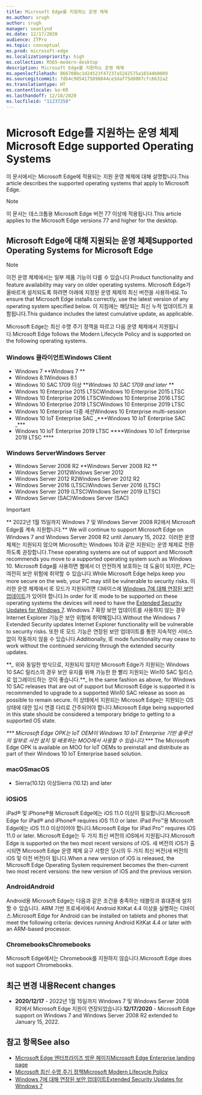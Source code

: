 ```yaml
---
title: Microsoft Edge를 지원하는 운영 체제
ms.author: srugh
author: srugh
manager: seanlynd
ms.date: 12/17/2020
audience: ITPro
ms.topic: conceptual
ms.prod: microsoft-edge
ms.localizationpriority: high
ms.collection: M365-modern-desktop
description: Microsoft Edge를 지원하는 운영 체제
ms.openlocfilehash: 866708bc1d24523f47237a5242575a16544b8009
ms.sourcegitcommit: 7db4c9854175898844ce3daf75d8007cfc6632a2
ms.translationtype: HT
ms.contentlocale: ko-KR
ms.lasthandoff: 12/18/2020
ms.locfileid: "11237250"
---
```

# <span data-ttu-id="3952a-103">Microsoft Edge를 지원하는 운영 체제</span><span class="sxs-lookup"><span data-stu-id="3952a-103">Microsoft Edge supported Operating Systems</span></span>

<span data-ttu-id="3952a-104">이 문서에서는 Microsoft Edge에 적용되는 지원 운영 체제에 대해 설명합니다.</span><span class="sxs-lookup"><span data-stu-id="3952a-104">This article describes the supported operating systems that apply to Microsoft Edge.</span></span>

> [!NOTE]
> <span data-ttu-id="3952a-105">이 문서는 데스크톱용 Microsoft Edge 버전 77 이상에 적용됩니다.</span><span class="sxs-lookup"><span data-stu-id="3952a-105">This article applies to the Microsoft Edge versions 77 and higher for the desktop.</span></span>

## <span data-ttu-id="3952a-106">Microsoft Edge에 대해 지원되는 운영 체제</span><span class="sxs-lookup"><span data-stu-id="3952a-106">Supported Operating Systems for Microsoft Edge</span></span>

> [!NOTE]
> <span data-ttu-id="3952a-107">이전 운영 체제에서는 일부 제품 기능이 다를 수 있습니다.</span><span class="sxs-lookup"><span data-stu-id="3952a-107">Product functionality and feature availability may vary on older operating systems.</span></span> <span data-ttu-id="3952a-108">Microsoft Edge가 올바르게 설치되도록 하려면 아래에 지정된 운영 체제의 최신 버전을 사용하세요.</span><span class="sxs-lookup"><span data-stu-id="3952a-108">To ensure that Microsoft Edge installs correctly, use the latest version of any operating system specified below.</span></span> <span data-ttu-id="3952a-109">이 지침에는 해당되는 최신 누적 업데이트가 포함됩니다.</span><span class="sxs-lookup"><span data-stu-id="3952a-109">This guidance includes the latest cumulative update, as applicable.</span></span>

<span data-ttu-id="3952a-110">Microsoft Edge는 최신 수명 주기 정책을 따르고 다음 운영 체제에서 지원됩니다.</span><span class="sxs-lookup"><span data-stu-id="3952a-110">Microsoft Edge follows the Modern Lifecycle Policy and is supported on the following operating systems.</span></span>

### <span data-ttu-id="3952a-111">Windows 클라이언트</span><span class="sxs-lookup"><span data-stu-id="3952a-111">Windows Client</span></span>

- <span data-ttu-id="3952a-112">Windows 7 \*\*</span><span class="sxs-lookup"><span data-stu-id="3952a-112">Windows 7 \*\*</span></span>
- <span data-ttu-id="3952a-113">Windows 8.1</span><span class="sxs-lookup"><span data-stu-id="3952a-113">Windows 8.1</span></span>
- <span data-ttu-id="3952a-114">Windows 10 SAC 1709 이상 \*\*_</span><span class="sxs-lookup"><span data-stu-id="3952a-114">Windows 10 SAC 1709 and later \*\*_</span></span>
- <span data-ttu-id="3952a-115">Windows 10 Enterprise 2015 LTSC</span><span class="sxs-lookup"><span data-stu-id="3952a-115">Windows 10 Enterprise 2015 LTSC</span></span>
- <span data-ttu-id="3952a-116">Windows 10 Enterprise 2016 LTSC</span><span class="sxs-lookup"><span data-stu-id="3952a-116">Windows 10 Enterprise 2016 LTSC</span></span>
- <span data-ttu-id="3952a-117">Windows 10 Enterprise 2019 LTSC</span><span class="sxs-lookup"><span data-stu-id="3952a-117">Windows 10 Enterprise 2019 LTSC</span></span>
- <span data-ttu-id="3952a-118">Windows 10 Enterprise 다중 세션</span><span class="sxs-lookup"><span data-stu-id="3952a-118">Windows 10 Enterprise multi-session</span></span>
- <span data-ttu-id="3952a-119">Windows 10 IoT Enterprise SAC _\*\*\*</span><span class="sxs-lookup"><span data-stu-id="3952a-119">Windows 10 IoT Enterprise SAC _\*\*\*</span></span>
- <span data-ttu-id="3952a-120">Windows 10 IoT Enterprise 2019 LTSC \*\*\*\*</span><span class="sxs-lookup"><span data-stu-id="3952a-120">Windows 10 IoT Enterprise 2019 LTSC \*\*\*\*</span></span>

### <span data-ttu-id="3952a-121">Windows Server</span><span class="sxs-lookup"><span data-stu-id="3952a-121">Windows Server</span></span>

- <span data-ttu-id="3952a-122">Windows Server 2008 R2 \*\*</span><span class="sxs-lookup"><span data-stu-id="3952a-122">Windows Server 2008 R2 \*\*</span></span>
- <span data-ttu-id="3952a-123">Windows Server 2012</span><span class="sxs-lookup"><span data-stu-id="3952a-123">Windows Server 2012</span></span>
- <span data-ttu-id="3952a-124">Windows Server 2012 R2</span><span class="sxs-lookup"><span data-stu-id="3952a-124">Windows Server 2012 R2</span></span>
- <span data-ttu-id="3952a-125">Windows Server 2016 (LTSC)</span><span class="sxs-lookup"><span data-stu-id="3952a-125">Windows Server 2016 (LTSC)</span></span>
- <span data-ttu-id="3952a-126">Windows Server 2019 (LTSC)</span><span class="sxs-lookup"><span data-stu-id="3952a-126">Windows Server 2019 (LTSC)</span></span>
- <span data-ttu-id="3952a-127">Windows Server (SAC)</span><span class="sxs-lookup"><span data-stu-id="3952a-127">Windows Server (SAC)</span></span>

> [!IMPORTANT]
> <span data-ttu-id="3952a-128">\*\* 2022년 1월 15일까지 Windows 7 및 Windows Server 2008 R2에서 Microsoft Edge를 계속 지원합니다.</span><span class="sxs-lookup"><span data-stu-id="3952a-128">\*\* We will continue to support Microsoft Edge on Windows 7 and Windows Server 2008 R2 until January 15, 2022.</span></span> <span data-ttu-id="3952a-129">이러한 운영 체제는 지원되지 않으며 Microsoft는 Windows 10과 같은 지원되는 운영 체제로 전환하도록 권장합니다.</span><span class="sxs-lookup"><span data-stu-id="3952a-129">These operating systems are out of support and Microsoft recommends you move to a supported operating system such as Windows 10.</span></span> <span data-ttu-id="3952a-130">Microsoft Edge를 사용하면 웹에서 더 안전하게 보호하는 데 도움이 되지만, PC는 여전히 보안 위험에 취약할 수 있습니다.</span><span class="sxs-lookup"><span data-stu-id="3952a-130">While Microsoft Edge helps keep you more secure on the web, your PC may still be vulnerable to security risks.</span></span> <span data-ttu-id="3952a-131">이러한 운영 체제에서 IE 모드가 지원되려면 디바이스에 [Windows 7에 대해 연장된 보안 업데이트](https://support.microsoft.com/help/4527878/faq-about-extended-security-updates-for-windows-7)가 있어야 합니다.</span><span class="sxs-lookup"><span data-stu-id="3952a-131">In order for IE mode to be supported on these operating systems the devices will need to have the [Extended Security Updates for Windows 7](https://support.microsoft.com/help/4527878/faq-about-extended-security-updates-for-windows-7).</span></span> <span data-ttu-id="3952a-132">Windows 7 확장 보안 업데이트를 사용하지 않는 경우 Internet Explorer 기능은 보안 위험에 취약해집니다.</span><span class="sxs-lookup"><span data-stu-id="3952a-132">Without the Windows 7 Extended Security updates Internet Explorer functionality will be vulnerable to security risks.</span></span> <span data-ttu-id="3952a-133">또한 IE 모드 기능은 연장된 보안 업데이트를 통한 지속적인 서비스 없이 작동하지 않을 수 있습니다.</span><span class="sxs-lookup"><span data-stu-id="3952a-133">Additionally, IE mode functionality may cease to work without the continued servicing through the extended security updates.</span></span>  
>
> <span data-ttu-id="3952a-134">\*\*_ 위와 동일한 방식으로, 지원되지 않지만 Microsoft Edge가 지원되는 Windows 10 SAC 릴리스의 경우 보안 유지를 위해 가능한 한 빨리 지원되는 Win10 SAC 릴리스로 업그레이드하는 것이 좋습니다.</span><span class="sxs-lookup"><span data-stu-id="3952a-134">\*\*_ In the same fashion as above, for Windows 10 SAC releases that are out of support but Microsoft Edge is supported it is recommended to upgrade to a supported Win10 SAC release as soon as possible to remain secure.</span></span> <span data-ttu-id="3952a-135">이 상태에서 지원되는 Microsoft Edge는 지원되는 OS 상태에 대한 임시 연결 다리로 간주되어야 합니다.</span><span class="sxs-lookup"><span data-stu-id="3952a-135">Microsoft Edge being supported in this state should be considered a temporary bridge to getting to a supported OS state.</span></span>
>
> <span data-ttu-id="3952a-136">_\*\*\* Microsoft Edge OPK는 IoT OEM이 Windows 10 IoT Enterprise 기반 솔루션의 일부로 사전 설치 및 배포하는 MOO에서 사용할 수 있습니다.</span><span class="sxs-lookup"><span data-stu-id="3952a-136">_\*\*\* The Microsoft Edge OPK is available on MOO for IoT OEMs to preinstall and distribute as part of their Windows 10 IoT Enterprise based solution.</span></span>

### <span data-ttu-id="3952a-137">macOS</span><span class="sxs-lookup"><span data-stu-id="3952a-137">macOS</span></span>

- <span data-ttu-id="3952a-138">Sierra(10.12) 이상</span><span class="sxs-lookup"><span data-stu-id="3952a-138">Sierra (10.12) and later</span></span>

### <span data-ttu-id="3952a-139">iOS</span><span class="sxs-lookup"><span data-stu-id="3952a-139">iOS</span></span>

<span data-ttu-id="3952a-140">iPad&reg; 및 iPhone&reg;용 Microsoft Edge에는 iOS 11.0 이상이 필요합니다.</span><span class="sxs-lookup"><span data-stu-id="3952a-140">Microsoft Edge for iPad&reg; and iPhone&reg; requires iOS 11.0 or later.</span></span> <span data-ttu-id="3952a-141">iPad Pro&trade;용 Microsoft Edge에는 iOS 11.0 이상이어야 합니다.</span><span class="sxs-lookup"><span data-stu-id="3952a-141">Microsoft Edge for iPad Pro&trade; requires iOS 11.0 or later.</span></span> <span data-ttu-id="3952a-142">Microsoft Edge는 두 가지 최신 버전의 iOS에서 지원됩니다.</span><span class="sxs-lookup"><span data-stu-id="3952a-142">Microsoft Edge is supported on the two most recent versions of iOS.</span></span> <span data-ttu-id="3952a-143">새 버전의 iOS가 출시되면 Microsoft Edge 운영 체제 요구 사항은 당시의 두 가지 최신 버전(새 버전의 iOS 및 이전 버전)이 됩니다.</span><span class="sxs-lookup"><span data-stu-id="3952a-143">When a new version of iOS is released, the Microsoft Edge Operating System requirement becomes the then-current two most recent versions: the new version of iOS and the previous version.</span></span>

### <span data-ttu-id="3952a-144">Android</span><span class="sxs-lookup"><span data-stu-id="3952a-144">Android</span></span>

<span data-ttu-id="3952a-145">Android용 Microsoft Edge는 다음과 같은 조건을 충족하는 태블릿과 휴대폰에 설치할 수 있습니다. ARM 기반 프로세서에서 Android KitKat 4.4 이상을 실행하는 디바이스.</span><span class="sxs-lookup"><span data-stu-id="3952a-145">Microsoft Edge for Android can be installed on tablets and phones that meet the following criteria: devices running Android KitKat 4.4 or later with an ARM-based processor.</span></span>

### <span data-ttu-id="3952a-146">Chromebooks</span><span class="sxs-lookup"><span data-stu-id="3952a-146">Chromebooks</span></span>

<span data-ttu-id="3952a-147">Microsoft Edge에서는 Chromebook를 지원하지 않습니다.</span><span class="sxs-lookup"><span data-stu-id="3952a-147">Microsoft Edge does not support Chromebooks.</span></span>

## <span data-ttu-id="3952a-148">최근 변경 내용</span><span class="sxs-lookup"><span data-stu-id="3952a-148">Recent changes</span></span>

- <span data-ttu-id="3952a-149">**2020/12/17** - 2022년 1월 15일까지 Windows 7 및 Windows Server 2008 R2에서 Microsoft Edge 지원이 연장되었습니다.</span><span class="sxs-lookup"><span data-stu-id="3952a-149">**12/17/2020** - Microsoft Edge support on Windows 7 and Windows Server 2008 R2 extended to January 15, 2022.</span></span>

## <span data-ttu-id="3952a-150">참고 항목</span><span class="sxs-lookup"><span data-stu-id="3952a-150">See also</span></span>

- [<span data-ttu-id="3952a-151">Microsoft Edge 엔터프라이즈 방문 페이지</span><span class="sxs-lookup"><span data-stu-id="3952a-151">Microsoft Edge Enterprise landing page</span></span>](https://aka.ms/EdgeEnterprise)
- [<span data-ttu-id="3952a-152">Microsoft 최신 수명 주기 정책</span><span class="sxs-lookup"><span data-stu-id="3952a-152">Microsoft Modern Lifecycle Policy</span></span>](https://support.microsoft.com/help/30881/modern-lifecycle-policy)
- [<span data-ttu-id="3952a-153">Windows 7에 대해 연장된 보안 업데이트</span><span class="sxs-lookup"><span data-stu-id="3952a-153">Extended Security Updates for Windows 7</span></span>](https://support.microsoft.com/help/4527878/faq-about-extended-security-updates-for-windows-7)
